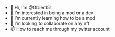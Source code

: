 - 👋 Hi, I’m @Obien151
- 👀 I’m interested in being a mod or a dev
- 🌱 I’m currently learning how to be a mod
- 💞️ I’m looking to collaborate on any nft
- 📫 How to reach me through my twitter account

<!---
Obien151/Obien151 is a ✨ special ✨ repository because its `README.md` (this file) appears on your GitHub profile.
You can click the Preview link to take a look at your changes.
--->
